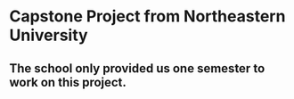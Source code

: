 # Capstone Project from Northeastern University
## The school only provided us one semester to work on this project.
